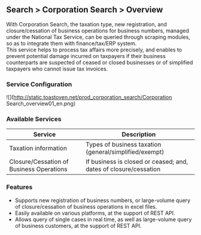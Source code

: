 ## Search > Corporation Search > Overview 

With Corporation Search, the taxation type, new registration, and closure/cessation of business operations for business numbers, managed under the National Tax Service, can be queried through scraping modules, so as to integrate them with finance/tax/ERP system.    
This service helps to process tax affairs more precisely, and enables to prevent potential damage incurred on taxpayers if their business counterparts are suspected of ceased or closed businesses or of simplified taxpayers who cannot issue tax invoices. 

### Service Configuration 
![](http://static.toastoven.net/prod_corporation_search/Corporation Search_overview01_en.png)

### Available Services 

|Service|Description|
|---|---|
|Taxation information| Types of business taxation (general/simplified/exempt) |
|Closure/Cessation of Business Operations| If business is closed or ceased; and, dates of closure/cessation |

### Features 

- Supports new registration of business numbers, or large-volume query of closure/cessation of business operations in excel files. 
- Easily available on various platforms, at the support of REST API. 
- Allows query of single cases in real time, as well as large-volume query of business customers, at the support of REST API. 

